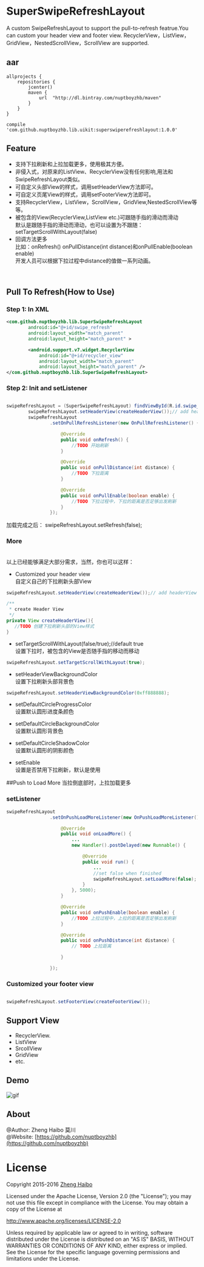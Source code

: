 
# SuperSwipeRefreshLayout

A custom SwipeRefreshLayout to support the pull-to-refresh featrue.You can custom your header view and footer view. RecyclerView，ListView，GridView，NestedScrollView，ScrollView are supported.

## aar

```
allprojects {
    repositories {
        jcenter()
        maven {
            url  "http://dl.bintray.com/nuptboyzhb/maven"
        }
    }
}
```

```
compile 'com.github.nuptboyzhb.lib.uikit:superswiperefreshlayout:1.0.0'
```


## Feature
- 支持下拉刷新和上拉加载更多，使用极其方便。
- 非侵入式，对原来的ListView、RecyclerView没有任何影响,用法和SwipeRefreshLayout类似。
- 可自定义头部View的样式，调用setHeaderView方法即可。
- 可自定义页尾View的样式，调用setFooterView方法即可。
- 支持RecyclerView，ListView，ScrollView，GridView,NestedScrollView等等。
- 被包含的View(RecyclerView,ListView etc.)可跟随手指的滑动而滑动<br>
  默认是跟随手指的滑动而滑动，也可以设置为不跟随：setTargetScrollWithLayout(false)
- 回调方法更多<br>
  比如：onRefresh() onPullDistance(int distance)和onPullEnable(boolean enable)<br>
  开发人员可以根据下拉过程中distance的值做一系列动画。
<br>

## Pull To Refresh(How to Use)

### Step 1: In XML

```xml
<com.github.nuptboyzhb.lib.SuperSwipeRefreshLayout
		android:id="@+id/swipe_refresh"
		android:layout_width="match_parent"
		android:layout_height="match_parent" >

		<android.support.v7.widget.RecyclerView
			android:id="@+id/recycler_view"
			android:layout_width="match_parent"
			android:layout_height="match_parent" />
</com.github.nuptboyzhb.lib.SuperSwipeRefreshLayout>
```
### Step 2: Init and setListener

```java

swipeRefreshLayout = (SuperSwipeRefreshLayout) findViewById(R.id.swipe_refresh);
		swipeRefreshLayout.setHeaderView(createHeaderView());// add headerView
		swipeRefreshLayout
				.setOnPullRefreshListener(new OnPullRefreshListener() {

					@Override
					public void onRefresh() {
						//TODO 开始刷新
					}

					@Override
					public void onPullDistance(int distance) {
						//TODO 下拉距离
					}

					@Override
					public void onPullEnable(boolean enable) {
						//TODO 下拉过程中，下拉的距离是否足够出发刷新
					}
				});

```

加载完成之后：
swipeRefreshLayout.setRefresh(false);

### More
<br>
以上已经能够满足大部分需求，当然，你也可以这样：

- Customized your header view<br>
  自定义自己的下拉刷新头部View

```java
swipeRefreshLayout.setHeaderView(createHeaderView());// add headerView

/**
 * create Header View
 */
private View createHeaderView(){
   //TODO 创建下拉刷新头部的View样式
}
```

- setTargetScrollWithLayout(false/true);//default true
  <br>
  设置下拉时，被包含的View是否随手指的移动而移动

```java 
swipeRefreshLayout.setTargetScrollWithLayout(true);
```

- setHeaderViewBackgroundColor
  <br>
  设置下拉刷新头部背景色

```java
swipeRefreshLayout.setHeaderViewBackgroundColor(0xff888888);
```

- setDefaultCircleProgressColor
  <br>
  设置默认圆形进度条颜色

- setDefaultCircleBackgroundColor
  <br>
  设置默认圆形背景色
- setDefaultCircleShadowColor
  <br>
  设置默认圆形的阴影颜色
- setEnable
  <br>
  设置是否禁用下拉刷新，默认是使用

##Push to Load More
当拉倒底部时，上拉加载更多

### setListener

```java
swipeRefreshLayout
				.setOnPushLoadMoreListener(new OnPushLoadMoreListener() {

					@Override
					public void onLoadMore() {
						...
						new Handler().postDelayed(new Runnable() {

							@Override
							public void run() {
								...
                                //set false when finished
								swipeRefreshLayout.setLoadMore(false);
							}
						}, 5000);
					}

					@Override
					public void onPushEnable(boolean enable) {
						//TODO 上拉过程中，上拉的距离是否足够出发刷新
					}

					@Override
					public void onPushDistance(int distance) {
						// TODO 上拉距离

					}

				});

```
### Customized your footer view

```java

swipeRefreshLayout.setFooterView(createFooterView());

```


## Support View
- RecyclerView.
- ListView
- SrcollView
- GridView
- etc.
## Demo

![gif](https://github.com/nuptboyzhb/SuperSwipeRefreshLayout/blob/master/demo.gif)


## About
@Author: Zheng Haibo 莫川<br>
@Website: [https://github.com/nuptboyzhb](https://github.com/nuptboyzhb)<br>

# License

Copyright 2015-2016  [Zheng Haibo](https://github.com/nuptboyzhb/)

Licensed under the Apache License, Version 2.0 (the "License");
you may not use this file except in compliance with the License.
You may obtain a copy of the License at

   http://www.apache.org/licenses/LICENSE-2.0

Unless required by applicable law or agreed to in writing, software
distributed under the License is distributed on an "AS IS" BASIS,
WITHOUT WARRANTIES OR CONDITIONS OF ANY KIND, either express or implied.
See the License for the specific language governing permissions and
limitations under the License.
